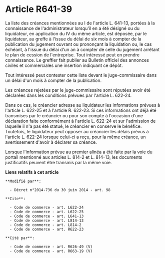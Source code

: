 # Article R641-39

La liste des créances mentionnées au I de l'article L. 641-13, portées à la connaissance de l'administrateur lorsqu'il en a
été désigné ou du liquidateur, en application du IV du même article, est déposée, par le liquidateur, au greffe à l'issue du
délai de six mois à compter de la publication du jugement ouvrant ou prononçant la liquidation ou, le cas échéant, à l'issue
du délai d'un an à compter de celle du jugement arrêtant le plan de cession de l'entreprise. Tout intéressé peut en prendre
connaissance. Le greffier fait publier au Bulletin officiel des annonces civiles et commerciales une insertion indiquant ce
dépôt. 

Tout intéressé peut contester cette liste devant le juge-commissaire dans un délai d'un mois à compter de la publication. 

Les créances rejetées par le juge-commissaire sont réputées avoir été déclarées dans les conditions prévues par l'article L.
622-24. 

Dans ce cas, le créancier adresse au liquidateur les informations prévues à l'article L. 622-25 et à l'article R. 622-23. Si
ces informations ont déjà été transmises par le créancier ou pour son compte à l'occasion d'une déclaration faite
conformément à l'article L. 622-24 et sur l'admission de laquelle il n'a pas été statué, le créancier en conserve le
bénéfice. Toutefois, le liquidateur peut opposer au créancier les délais prévus à l'article L. 622-24 lorsque celui-ci a
reçu, pour la même créance, un avertissement d'avoir à déclarer sa créance. 

Lorsque l'information prévue au premier alinéa a été faite par la voie du portail mentionné aux articles L. 814-2 et L.
814-13, les documents justificatifs peuvent être transmis par la même voie.

**Liens relatifs à cet article**

	**Modifié par**:

	  - Décret n°2014-736 du 30 juin 2014 - art. 98

	**Cite**:

	  - Code de commerce - art. L622-24
	  - Code de commerce - art. L622-25
	  - Code de commerce - art. L641-13
	  - Code de commerce - art. L814-13
	  - Code de commerce - art. L814-2
	  - Code de commerce - art. R622-23

	**Cité par**:

	  - Code de commerce - art. R626-49 (V)
	  - Code de commerce - art. R663-19 (V)

